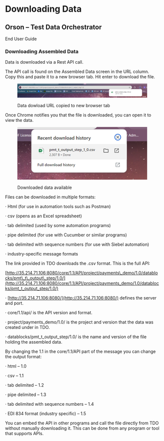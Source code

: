 # Downloading Data

## Orson – Test Data Orchestrator

End User Guide

### Downloading Assembled Data

Data is downloaded via a Rest API call.

The API call is found on the Assembled Data screen in the URL column. Copy this and paste it to a new browser tab.  Hit enter to download the file.

&#x20;

<figure><img src="../../../../.gitbook/assets/image (385).png" alt=""><figcaption><p>Data dowload URL copied to new browser tab</p></figcaption></figure>

&#x20;

Once Chrome notifies you that the file is downloaded, you can open it to view the data.

&#x20;

<figure><img src="../../../../.gitbook/assets/image (386).png" alt=""><figcaption><p>Downloaded data available</p></figcaption></figure>

&#x20;

&#x20;

Files can be downloaded in multiple formats:

·       Html  (for use in automation tools such as Postman)

·       csv  (opens as an Excel spreadsheet)

·       tab delimited  (used by some automation programs)

·       pipe delimited  (for use with Cucumber or similar programs)

·       tab delimited with sequence numbers  (for use with Siebel automation)

·       industry-specific message formats

&#x20;

The link provided in TDO downloads the .csv format.  This is the full API:

&#x20;

[http://35.214.71.106:8080/core/1.1/API/project/payments\_demo/1.0/datablocks/pmt\_t\_output\_step/1.0/](http://35.214.71.106:8080/core/1.1/API/project/payments_demo/1.0/datablocks/pmt_t_output_step/1.0/)

&#x20;

·       [http://35.214.71.106:8080/](http://35.214.71.106:8080/)  defines the server and port.

&#x20;

·       core/1.1/api/ is the API version and format.

&#x20;

·       project/payments\_demo/1.0/  is the project and version that the data was created under in TDO.

&#x20;

·       datablocks/pmt\_t\_output\_step/1.0/  is the name and version of the file holding the assembled data.

&#x20;

By changing the 1.1 in the core/1.1/API part of the message you can change the output format:

·       html – 1.0

·       csv – 1.1

·       tab delimited – 1.2

·       pipe delimited – 1.3

·       tab delimited with sequence numbers – 1.4

·       EDI 834 format (industry specific) – 1.5

You can embed the API in other programs and call the file directly from TDO without manually downloading it. This can be done from any program or tool that supports APIs.
